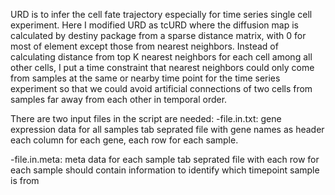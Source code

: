 URD is to infer the cell fate trajectory especially for time series single cell experiment.
Here I modified URD as tcURD where the diffusion map is calculated by destiny package from a sparse distance matrix, with 0 for most of element except those from nearest neighbors. Instead of calculating distance from top K nearest neighbors for each cell among all other cells, I put a time constraint that nearest neighbors could only come from samples at the same or nearby time point for the time series experiment so that we could avoid artificial connections of two cells from samples far away from each other in temporal order.


There are two input files in the script are needed:
-file.in.txt: 
    gene expression data for all samples 
    tab seprated file with gene names as header
    each column for each gene, each row for each sample.

-file.in.meta:
    meta data for each sample
    tab seprated file with each row for each sample
    should contain information to identify which timepoint sample is from